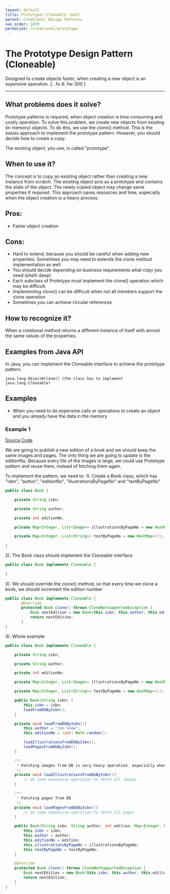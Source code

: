 ```yaml
---
layout: default
title: Prototype/ Cloneable (GoF)
parent: Creational Design Patterns
nav_order: 1030
permalink: /creational/prototype
---
```


# The Prototype Design Pattern (Cloneable)

Designed to create objects faster, when creating a new object is an expensive operation.
{: .fs-6 .fw-300 }

---

## What problems does it solve?
Prototype patterns is required, when object creation is time consuming and costly operation.
To solve this problem, we create new objects from existing (in memory) objects.
To do this, we use the clone() method. This is the easies approach to implement the prototype 
pattern. However, you should decide how to create a copy.

The existing object, you use, is called "prototype".

## When to use it?
The concept is to copy an existing object rather than creating a new instance from scratch. 
The existing object acts as a prototype and contains the state of the object. 
The newly copied object may change same properties if required. 
This approach saves resources and time, especially when the object creation is a heavy process.

## Pros:
- Faster object creation

## Cons:
- Hard to extend, because you should be careful when adding new properties. Sometimes you may need
to extends the clone method implementation as well
- You should decide depending on business requirements what copy you need (shell/ deep)
- Each subclass of Prototype must implement the clone() operation which may be difficult. 
- Implementing clone() can be difficult when not all members support the clone operation
- Sometimes you can achieve circular references

## How to recognize it?
When a creational method returns a different instance of itself with almost the same values of the properties.

## Examples from Java API
In Java, you can implement the Cloneable interface to achieve the prototype pattern.
```
java.lang.Object#clone() (the class has to implement java.lang.Cloneable)
```

## Examples

* When you need to do expensive calls or operations to create ан object and you already have the data in the memory

### Example 1

[Source Code](https://github.com/Iretha/ebook-design-patterns/tree/master/src/com/smdev/creational/prototype) 

We are going to publish a new edition of a book and we should keep the same images and pages. The only thing we are going to 
update is the editionNo. Because every file of the images is large, we could use Prototype pattern and reuse them, instead of fetching them 
again.
 
To implement the pattern, we need to:
1). Create a Book class, which has "isbn", "author", "editionNo", "illustrationsByPageNo" and "textByPageNo"
```java
public class Book {

    private String isbn;

    private String author;

    private int editionNo;

    private Map<Integer, List<Image>> illustrationsByPageNo = new HashMap<>();

    private Map<Integer, List<String>> textByPageNo = new HashMap<>();
    
}
```
2). The Book class should implement the Cloneable interface

```java
public class Book implements Cloneable {
   
}
```
3). We should override the clone() method, so that every time we clone a book, we should increment the edition number
```java
public class Book implements Cloneable {
       @Override
       protected Book clone() throws CloneNotSupportedException {
           Book nextEdition = new Book(this.isbn, this.author, this.editionNo + 1, this.illustrationsByPageNo, this.textByPageNo);
           return nextEdition;
       }
}
```
4). Whole example
```java
public class Book implements Cloneable {

    private String isbn;

    private String author;

    private int editionNo;

    private Map<Integer, List<Image>> illustrationsByPageNo = new HashMap<>();

    private Map<Integer, List<String>> textByPageNo = new HashMap<>();

    public Book(String isbn) {
        this.isbn = isbn;
        loadFromDbByIsbn();
    }

    private void loadFromDbByIsbn(){
        this.author = "Jon Snow";
        this.editionNo = (int) Math.random();

        loadIllustrationsFromDbByIsbn();
        loadPagesFromDbByIsbn();
    }

    /**
     * Fetching images from DB is very heavy operation, especially when files are large
     */
    private void loadIllustrationsFromDbByIsbn(){
        // do some expensive operation to fetch all images
    }

    /**
     * Fetching pages from DB
     */
    private void loadPagesFromDbByIsbn(){
        // do some expensive operation to fetch all pages
    }

    public Book(String isbn, String author, int edition, Map<Integer, List<Image>> illustrationsByPageNo, Map<Integer, List<String>> textByPageNo) {
        this.isbn = isbn;
        this.author = author;
        this.editionNo = edition;
        this.illustrationsByPageNo = illustrationsByPageNo;
        this.textByPageNo = textByPageNo;
    }

    @Override
    protected Book clone() throws CloneNotSupportedException {
        Book nextEdition = new Book(this.isbn, this.author, this.editionNo + 1, this.illustrationsByPageNo, this.textByPageNo);
        return nextEdition;
    }
}
```
